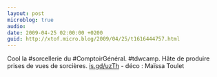 ```yaml
---
layout: post
microblog: true
audio: 
date: 2009-04-25 02:00:00 +0200
guid: http://xtof.micro.blog/2009/04/25/t1616444757.html
---
```

Cool la #sorcellerie du #ComptoirGénéral. #tdwcamp. Hâte de produire prises de vues de sorcières. [is.gd/uzTh](http://is.gd/uzTh) - déco : Maïssa Toulet
